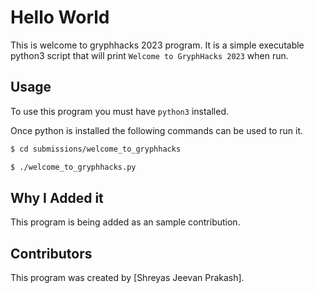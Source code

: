# Hello World

This is welcome to gryphhacks 2023 program.
It is a simple executable python3 script that will print `Welcome to GryphHacks 2023` when run.

## Usage

To use this program you must have `python3` installed.

Once python is installed the following commands can be used to run it.

```bash
$ cd submissions/welcome_to_gryphhacks
```

```bash
$ ./welcome_to_gryphhacks.py
```

## Why I Added it

This program is being added as an sample contribution.

## Contributors

This program was created by [Shreyas Jeevan Prakash].
